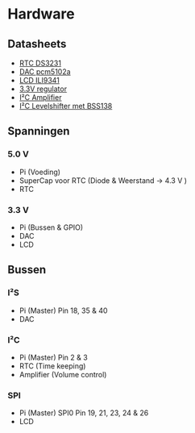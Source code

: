 Hardware
========

Datasheets
----------

- [RTC DS3231](DS3231.pdf)
- [DAC pcm5102a](pcm5102a.pdf)
- [LCD ILI9341](ILI9341.pdf)
- [3.3V regulator](22049f.pdf)
- [I²C Amplifier](slos524d-122167.pdf)
- [I²C Levelshifter met BSS138](AN10441.pdf)

Spanningen
----------

### 5.0 V
- Pi (Voeding)
- SuperCap voor RTC (Diode & Weerstand -> 4.3 V )
- RTC

### 3.3 V
- Pi (Bussen & GPIO)
- DAC
- LCD

Bussen
------
### I²S
- Pi (Master) Pin 18, 35 & 40
- DAC

### I²C
- Pi (Master) Pin 2 & 3
- RTC (Time keeping)
- Amplifier (Volume control)

### SPI
- Pi (Master) SPI0 Pin 19, 21, 23, 24 & 26
- LCD

